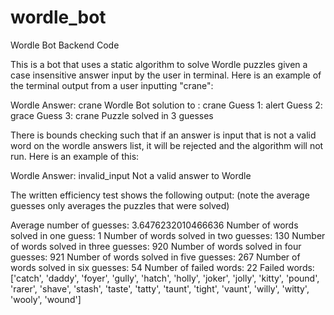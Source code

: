 # wordle_bot
Wordle Bot Backend Code

This is a bot that uses a static algorithm to solve Wordle puzzles given a case insensitive answer input by the user in terminal. Here is an example of the terminal output from a user inputting "crane":

Wordle Answer: crane
Wordle Bot solution to : crane
Guess 1: alert
Guess 2: grace
Guess 3: crane
Puzzle solved in 3 guesses

There is bounds checking such that if an answer is input that is not a valid word on the wordle answers list, it will be rejected and the algorithm will not run. Here is an example of this:

Wordle Answer: invalid_input
Not a valid answer to Wordle

The written efficiency test shows the following output: (note the average guesses only averages the puzzles that were solved)

Average number of guesses: 3.6476232010466636
Number of words solved in one guess: 1
Number of words solved in two guesses: 130
Number of words solved in three guesses: 920
Number of words solved in four guesses: 921
Number of words solved in five guesses: 267
Number of words solved in six guesses: 54
Number of failed words: 22
Failed words: ['catch', 'daddy', 'foyer', 'gully', 'hatch', 'holly', 'joker', 'jolly', 'kitty', 'pound', 'rarer', 'shave', 'stash', 'taste', 'tatty', 'taunt', 'tight', 'vaunt', 'willy', 'witty', 'wooly', 'wound']